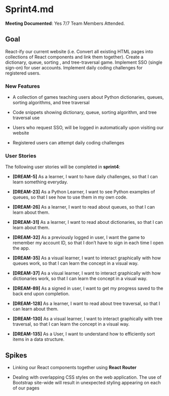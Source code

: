 # Sprint4.md

**Meeting Documented**: Yes 7/7 Team Members Attended. 

## Goal

React-ify our current website (i.e. Convert all existing HTML pages into
collections of React components and link them together). Create a
dictionary, queue, sorting , and tree-traversal game. Implement SSO
(single sign-on) for user accounts. Implement daily coding challenges
for registered users. 

### New Features

* A collection of games teaching users about Python dictionaries,
  queues, sorting algorithms, and tree traversal

* Code snippets showing dictionary, queue, sorting algorithm, and tree
  traversal use 

* Users who request SSO, will be logged in automatically upon visiting
  our website

* Registered users can attempt daily coding challenges

### User Stories

The following user stories will be completed in **sprint4**:

* **\[DREAM-5\]** As a learner, I want to have daily challenges, so
  that I can learn something everyday.

* **\[DREAM-23\]** As a Python Learner, I want to see Python examples
  of queues, so that I see how to use them in my own code.

* **\[DREAM-26\]** As a learner, I want to read about queues, so that
  I can learn about them.

* **\[DREAM-31\]** As a learner, I want to read about dictionaries, so
  that I can learn about them.

* **\[DREAM-32\]** As a previously logged in user, I want the game to
  remember my account ID, so that I don’t have to sign in each time I
    open the app.

* **\[DREAM-35\]** As a visual learner, I want to interact graphically
  with how queues work, so that I can learn the concept in a visual
  way.

* **\[DREAM-37\]** As a visual learner, I want to interact graphically
  with how dictionaries work, so that I can learn the concept in a
  visual way.

* **\[DREAM-89\]** As a signed in user, I want to get my progress
  saved to the back end upon completion.

* **\[DREAM-128\]** As a learner, I want to read about tree traversal,
  so that I can learn about them.

* **\[DREAM-130\]** As a visual learner, I want to interact
  graphically with tree traversal, so that I can learn the concept in
  a visual way.

* **\[DREAM-135\]** As a User, I want to understand how to efficiently
  sort items in a data structure.

## Spikes

* Linking our React components together using **React Router**

<!-- -->

* Dealing with overlapping CSS styles on the web application. The use
  of Bootstrap site-wide will result in unexpected styling appearing
  on each of our pages


